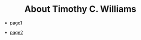 <div align="center">
  <h1>About Timothy C. Williams</h1>
</div>

* [page1](page1.md)

* [page2](page2.md)



##
